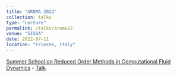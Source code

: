 ```yaml
---
title: "AROMA 2022"
collection: talks
type: "Lecture"
permalink: /talks/aroma22
venue: "SISSA"
date: 2022-07-11
location: "Trieste, Italy"
---
```


[Summer School on Reduced Order Methods in Computational Fluid Dynamics](https://indico.sissa.it/event/74/) - [Talk](https://indico.sissa.it/event/74/timetable/#20220711.detailed)